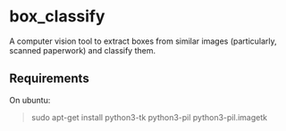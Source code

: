 # box_classify
A computer vision tool to extract boxes from similar images (particularly, scanned paperwork) and classify them.


## Requirements

On ubuntu:

> sudo apt-get install python3-tk python3-pil python3-pil.imagetk


